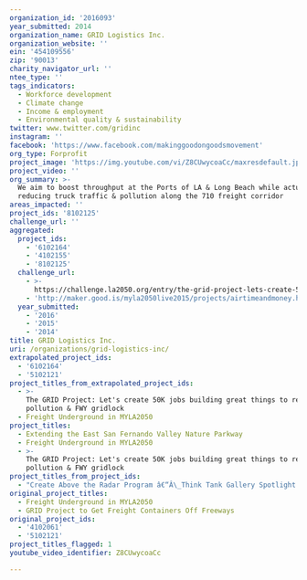 ```yaml
---
organization_id: '2016093'
year_submitted: 2014
organization_name: GRID Logistics Inc.
organization_website: ''
ein: '454109556'
zip: '90013'
charity_navigator_url: ''
ntee_type: ''
tags_indicators:
  - Workforce development
  - Climate change
  - Income & employment
  - Environmental quality & sustainability
twitter: www.twitter.com/gridinc
instagram: ''
facebook: 'https://www.facebook.com/makinggoodongoodsmovement'
org_type: Forprofit
project_image: 'https://img.youtube.com/vi/Z8CUwycoaCc/maxresdefault.jpg'
project_video: ''
org_summary: >-
  We aim to boost throughput at the Ports of LA & Long Beach while actually
  reducing truck traffic & pollution along the 710 freight corridor
areas_impacted: ''
project_ids: '8102125'
challenge_url: ''
aggregated:
  project_ids:
    - '6102164'
    - '4102155'
    - '8102125'
  challenge_url:
    - >-
      https://challenge.la2050.org/entry/the-grid-project-lets-create-50k-jobs-building-great-things-to-reduce-air-pollution-fwy-gridlock
    - 'http://maker.good.is/myla2050live2015/projects/airtimeandmoney.html'
  year_submitted:
    - '2016'
    - '2015'
    - '2014'
title: GRID Logistics Inc.
uri: /organizations/grid-logistics-inc/
extrapolated_project_ids:
  - '6102164'
  - '5102121'
project_titles_from_extrapolated_project_ids:
  - >-
    The GRID Project: Let's create 50K jobs building great things to reduce air
    pollution & FWY gridlock
  - Freight Underground in MYLA2050
project_titles:
  - Extending the East San Fernando Valley Nature Parkway
  - Freight Underground in MYLA2050
  - >-
    The GRID Project: Let's create 50K jobs building great things to reduce air
    pollution & FWY gridlock
project_titles_from_project_ids:
  - "Create Above the Radar Program â€“Â\_Think Tank Gallery Spotlight on Creative Opportunity"
original_project_titles:
  - Freight Underground in MYLA2050
  - GRID Project to Get Freight Containers Off Freeways
original_project_ids:
  - '4102061'
  - '5102121'
project_titles_flagged: 1
youtube_video_identifier: Z8CUwycoaCc

---
```

